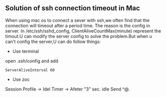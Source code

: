 ## Solution of ssh connection timeout in Mac

When using mac os to connect a sever with ssh,we often find that the connection will timeout after a period time. The reason is the config in server.
In /etc/ssh/sshd_config, ClientAliveCountMax(minute) represent the timout.U can modify the server config to solve the problem.But when u can't config the server,U can do follow things:

- Use terminal

open .ssh/config and add

    ServerAliveInterval 60
  
- Use zoc

Session Profile -> Idel Timer -> Afeter "3" sec. idle Send ^@.
